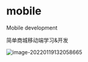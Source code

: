 # mobile
Mobile development

简单商城移动端学习&开发

![image-20220119132058665](C:\Users\XYK\AppData\Roaming\Typora\typora-user-images\image-20220119132058665.png)
